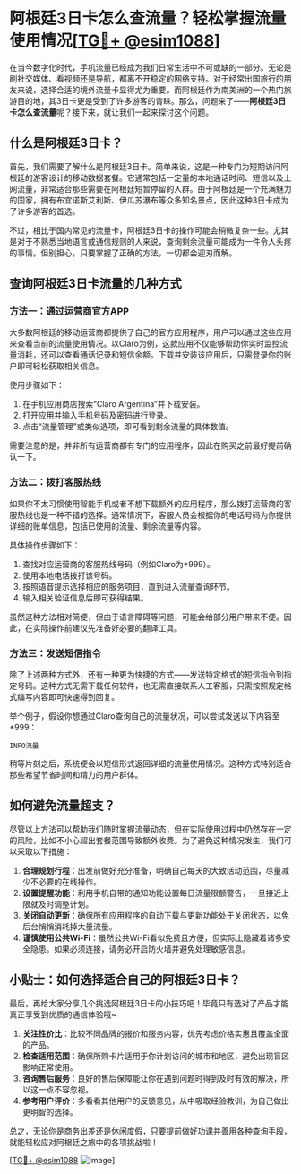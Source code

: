 # 阿根廷3日卡怎么查流量？轻松掌握流量使用情况[[TG💪+ @esim1088](https://t.me/s/esim1088)]

在当今数字化时代，手机流量已经成为我们日常生活中不可或缺的一部分。无论是刷社交媒体、看视频还是导航，都离不开稳定的网络支持。对于经常出国旅行的朋友来说，选择合适的境外流量卡显得尤为重要。而阿根廷作为南美洲的一个热门旅游目的地，其3日卡更是受到了许多游客的青睐。那么，问题来了——**阿根廷3日卡怎么查流量**呢？接下来，就让我们一起来探讨这个问题。

## 什么是阿根廷3日卡？

首先，我们需要了解什么是阿根廷3日卡。简单来说，这是一种专门为短期访问阿根廷的游客设计的移动数据套餐。它通常包括一定量的本地通话时间、短信以及上网流量，非常适合那些需要在阿根廷短暂停留的人群。由于阿根廷是一个充满魅力的国家，拥有布宜诺斯艾利斯、伊瓜苏瀑布等众多知名景点，因此这种3日卡成为了许多游客的首选。

不过，相比于国内常见的流量卡，阿根廷3日卡的操作可能会稍微复杂一些。尤其是对于不熟悉当地语言或通信规则的人来说，查询剩余流量可能成为一件令人头疼的事情。但别担心，只要掌握了正确的方法，一切都会迎刃而解。

## 查询阿根廷3日卡流量的几种方式

### 方法一：通过运营商官方APP

大多数阿根廷的移动运营商都提供了自己的官方应用程序，用户可以通过这些应用来查看当前的流量使用情况。以Claro为例，这款应用不仅能够帮助你实时监控流量消耗，还可以查看通话记录和短信余额。下载并安装该应用后，只需登录你的账户即可轻松获取相关信息。

使用步骤如下：
1. 在手机应用商店搜索“Claro Argentina”并下载安装。
2. 打开应用并输入手机号码及密码进行登录。
3. 点击“流量管理”或类似选项，即可看到剩余流量的具体数值。

需要注意的是，并非所有运营商都有专门的应用程序，因此在购买之前最好提前确认一下。

### 方法二：拨打客服热线

如果你不太习惯使用智能手机或者不想下载额外的应用程序，那么拨打运营商的客服热线也是一种不错的选择。通常情况下，客服人员会根据你的电话号码为你提供详细的账单信息，包括已使用的流量、剩余流量等内容。

具体操作步骤如下：
1. 查找对应运营商的客服热线号码（例如Claro为*999）。
2. 使用本地电话拨打该号码。
3. 按照语音提示选择相应的服务项目，直到进入流量查询环节。
4. 输入相关验证信息后即可获得结果。

虽然这种方法相对简便，但由于语言障碍等问题，可能会给部分用户带来不便。因此，在实际操作前建议先准备好必要的翻译工具。

### 方法三：发送短信指令

除了上述两种方式外，还有一种更为快捷的方式——发送特定格式的短信指令到指定号码。这种方式无需下载任何软件，也无需直接联系人工客服，只需按照规定格式编写内容即可快速得到回复。

举个例子，假设你想通过Claro查询自己的流量状况，可以尝试发送以下内容至*999：
```
INFO流量
```
稍等片刻之后，系统便会以短信形式返回详细的流量使用情况。这种方式特别适合那些希望节省时间和精力的用户群体。

## 如何避免流量超支？

尽管以上方法可以帮助我们随时掌握流量动态，但在实际使用过程中仍然存在一定的风险，比如不小心超出套餐范围导致额外收费。为了避免这种情况发生，我们可以采取以下措施：

1. **合理规划行程**：出发前做好充分准备，明确自己每天的大致活动范围，尽量减少不必要的在线操作。
2. **设置提醒功能**：利用手机自带的通知功能设置每日流量限额警告，一旦接近上限就及时调整计划。
3. **关闭自动更新**：确保所有应用程序的自动下载与更新功能处于关闭状态，以免后台悄悄消耗掉大量流量。
4. **谨慎使用公共Wi-Fi**：虽然公共Wi-Fi看似免费且方便，但实际上隐藏着诸多安全隐患。如果必须连接，请务必开启防火墙并避免处理敏感信息。

## 小贴士：如何选择适合自己的阿根廷3日卡？

最后，再给大家分享几个挑选阿根廷3日卡的小技巧吧！毕竟只有选对了产品才能真正享受到优质的通信体验哦~

1. **关注性价比**：比较不同品牌的报价和服务内容，优先考虑价格实惠且覆盖全面的产品。
2. **检查适用范围**：确保所购卡片适用于你计划访问的城市和地区，避免出现盲区影响正常使用。
3. **咨询售后服务**：良好的售后保障能让你在遇到问题时得到及时有效的解决，所以这一点不容忽视。
4. **参考用户评价**：多看看其他用户的反馈意见，从中吸取经验教训，为自己做出更明智的选择。

总之，无论你是商务出差还是休闲度假，只要提前做好功课并善用各种查询手段，就能轻松应对阿根廷之旅中的各项挑战啦！

[[TG💪+ @esim1088](https://t.me/s/esim1088) ![Image](https://i.postimg.cc/4NQfJmqS/Snipaste-2025-05-13-00-14-12.png)]